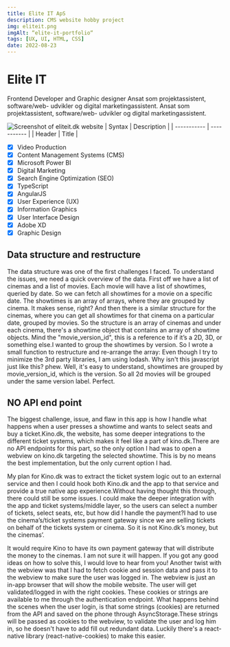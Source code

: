 ```yaml
---
title: Elite IT ApS
description: CMS website hobby project
img: eliteit.png
imgAlt: “elite-it-portfolio“
tags: [UX, UI, HTML, CSS]
date: 2022-08-23
---
```


# Elite IT 
Frontend Developer and Graphic designer
Ansat som projektassistent, software/web- udvikler og digital marketingassistent. Ansat som projektassistent, software/web- udvikler og digital marketingassistent.

![Screenshot of eliteit.dk website](/img/eliteit.png)
| Syntax      | Description |
| ----------- | ----------- |
| Header      | Title       |

- [x] Video Production
- [x] Content Management Systems (CMS)
- [x] Microsoft Power BI
- [x] Digital Marketing
- [x] Search Engine Optimization (SEO)
- [x] TypeScript
- [x] AngularJS
- [x] User Experience (UX)
- [x] Information Graphics
- [x] User Interface Design
- [x] Adobe XD
- [x] Graphic Design
## Data structure and restructure
The data structure was one of the first challenges I faced. To understand the issues, we need a quick overview of the data. First off we have a list of cinemas and a list of movies. Each movie will have a list of showtimes, queried by date. So we can fetch all showtimes for a movie on a specific date. The showtimes is an array of arrays, where they are grouped by cinema. It makes sense, right? And then there is a similar structure for the cinemas, where you can get all showtimes for that cinema on a particular date, grouped by movies. So the structure is an array of cinemas and under each cinema, there's a showtime object that contains an array of showtime objects. Mind the "movie_version_id", this is a reference to if it’s a 2D, 3D, or something else.I wanted to group the showtimes by version. So I wrote a small function to restructure and re-arrange the array: Even though I try to minimize the 3rd party libraries, I am using lodash. Why isn't this javascript just like this? phew. Well, it's easy to understand, showtimes are grouped by movie_version_id, which is the version. So all 2d movies will be grouped under the same version label. Perfect.


## NO API end point

The biggest challenge, issue, and flaw in this app is how I handle what happens when a user presses a showtime and wants to select seats and buy a ticket.Kino.dk, the website, has some deeper integrations to the different ticket systems, which makes it feel like a part of kino.dk.There are no API endpoints for this part, so the only option I had was to open a webview on kino.dk targeting the selected showtime.
This is by no means the best implementation, but the only current option I had.

My plan for Kino.dk was to extract the ticket system logic out to an external service and then I could hook both Kino.dk and the app to that service and provide a true native app experience.Without having thought this through, there could still be some issues. I could make the deeper integration with the app and ticket systems/middle layer, so the users can select a number of tickets, select seats, etc, but how did I handle the payment?I had to use the cinema’s/ticket systems payment gateway since we are selling tickets on behalf of the tickets system or cinema. So it is not Kino.dk’s money, but the cinemas’.

It would require Kino to have its own payment gateway that will distribute the money to the cinemas. I am not sure it will happen. If you got any good ideas on how to solve this, I would love to hear from you! Another twist with the webview was that I had to fetch cookie and session data and pass it to the webview to make sure the user was logged in.
The webview is just an in-app browser that will show the mobile website. The user will get validated/logged in with the right cookies. These cookies or strings are available to me through the authentication endpoint.
What happens behind the scenes when the user login, is that some strings (cookies) are returned from the API and saved on the phone through AsyncStorage.These strings will be passed as cookies to the webview, to validate the user and log him in, so he doesn't have to add fill out redundant data. Luckily there's a react-native library (react-native-cookies) to make this easier.
